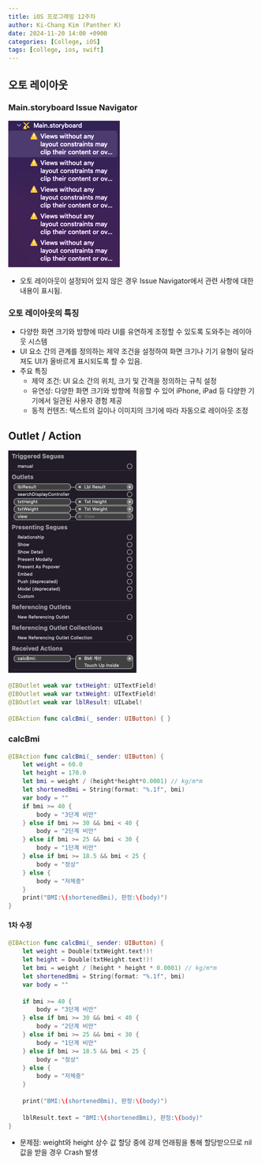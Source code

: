 ```yaml
---
title: iOS 프로그래밍 12주차
author: Ki-Chang Kim (Panther K)
date: 2024-11-20 14:00 +0900
categories: [College, iOS]
tags: [college, ios, swift]
---
```


## 오토 레이아웃

### Main.storyboard Issue Navigator

![week12-1](/assets/img/post/24-11-20/1.png)

- 오토 레이아웃이 설정되어 있지 않은 경우 Issue Navigator에서 관련 사항에 대한 내용이 표시됨.

### 오토 레이아웃의 특징

- 다양한 화면 크기와 방향에 따라 UI를 유연하게 조정할 수 있도록 도와주는 레이아웃 시스템
- UI 요소 간의 관계를 정의하는 제약 조건을 설정하여 화면 크기나 기기 유형이 달라져도 UI가 올바르게 표시되도록 할 수 있음.
- 주요 특징
    + 제약 조건: UI 요소 간의 위치, 크기 및 간격을 정의하는 규칙 설정
    + 유연성: 다양한 화면 크기와 방향에 적응할 수 있어 iPhone, iPad 등 다양한 기기에서 일관된 사용자 경험 제공
    + 동적 컨텐츠: 텍스트의 길이나 이미지의 크기에 따라 자동으로 레이아웃 조정

## Outlet / Action

![week12-2](/assets/img/post/24-11-20/2.png)

```swift
@IBOutlet weak var txtHeight: UITextField!
@IBOutlet weak var txtWeight: UITextField!
@IBOutlet weak var lblResult: UILabel!

@IBAction func calcBmi(_ sender: UIButton) { }
```

### calcBmi

```swift
@IBAction func calcBmi(_ sender: UIButton) {
    let weight = 60.0
    let height = 170.0
    let bmi = weight / (height*height*0.0001) // kg/m*m
    let shortenedBmi = String(format: "%.1f", bmi)
    var body = ""
    if bmi >= 40 {
        body = "3단계 비만"
    } else if bmi >= 30 && bmi < 40 {
        body = "2단계 비만"
    } else if bmi >= 25 && bmi < 30 {
        body = "1단계 비만"
    } else if bmi >= 18.5 && bmi < 25 {
        body = "정상"
    } else {
        body = "저체중"
    }
    print("BMI:\(shortenedBmi), 판정:\(body)")
}
```

#### 1차 수정

```swift
@IBAction func calcBmi(_ sender: UIButton) {
    let weight = Double(txtWeight.text!)!
    let height = Double(txtHeight.text!)!
    let bmi = weight / (height * height * 0.0001) // kg/m*m
    let shortenedBmi = String(format: "%.1f", bmi)
    var body = ""
    
    if bmi >= 40 {
        body = "3단계 비만"
    } else if bmi >= 30 && bmi < 40 {
        body = "2단계 비만"
    } else if bmi >= 25 && bmi < 30 {
        body = "1단계 비만"
    } else if bmi >= 18.5 && bmi < 25 {
        body = "정상"
    } else {
        body = "저체중"
    }
    
    print("BMI:\(shortenedBmi), 판정:\(body)")
    
    lblResult.text = "BMI:\(shortenedBmi), 판정:\(body)"
}
```

- 문제점: weight와 height 상수 값 할당 중에 강제 언래핑을 통해 할당받으므로 nil값을 받을 경우 Crash 발생